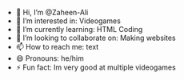 - 👋 Hi, I’m @Zaheen-Ali
- 👀 I’m interested in: Videogames
- 🌱 I’m currently learning: HTML Coding
- 💞️ I’m looking to collaborate on: Making websites
- 📫 How to reach me: text
- 😄 Pronouns: he/him
- ⚡ Fun fact: Im very good at multiple videogames

<!---
Zaheen-Ali/Zaheen-Ali is a ✨ special ✨ repository because its `README.md` (this file) appears on your GitHub profile.
You can click the Preview link to take a look at your changes.
--->
